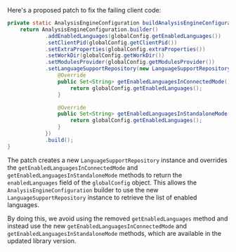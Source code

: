 Here's a proposed patch to fix the failing client code:
```java
private static AnalysisEngineConfiguration buildAnalysisEngineConfiguration() {
    return AnalysisEngineConfiguration.builder()
            .addEnabledLanguages(globalConfig.getEnabledLanguages())
            .setClientPid(globalConfig.getClientPid())
            .setExtraProperties(globalConfig.extraProperties())
            .setWorkDir(globalConfig.getWorkDir())
            .setModulesProvider(globalConfig.getModulesProvider())
            .setLanguageSupportRepository(new LanguageSupportRepository() {
                @Override
                public Set<String> getEnabledLanguagesInConnectedMode() {
                    return globalConfig.getEnabledLanguages();
                }

                @Override
                public Set<String> getEnabledLanguagesInStandaloneMode() {
                    return globalConfig.getEnabledLanguages();
                }
            })
            .build();
}
```
The patch creates a new `LanguageSupportRepository` instance and overrides the `getEnabledLanguagesInConnectedMode` and `getEnabledLanguagesInStandaloneMode` methods to return the `enabledLanguages` field of the `globalConfig` object. This allows the `AnalysisEngineConfiguration` builder to use the new `LanguageSupportRepository` instance to retrieve the list of enabled languages.

By doing this, we avoid using the removed `getEnabledLanguages` method and instead use the new `getEnabledLanguagesInConnectedMode` and `getEnabledLanguagesInStandaloneMode` methods, which are available in the updated library version.